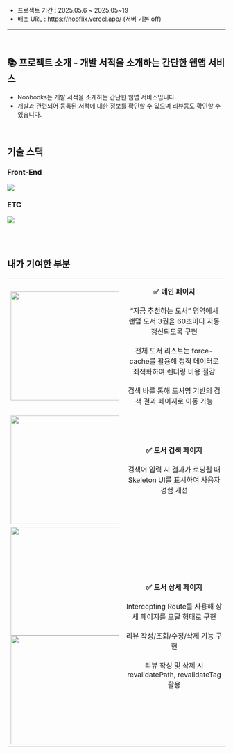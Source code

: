 
- 프로젝트 기간 : 2025.05.6 ~ 2025.05~19
- 배포 URL : https://nooflix.vercel.app/ (서버 기본 off)


<hr/>

<br/>

## 📚 프로젝트 소개 - 개발 서적을 소개하는 간단한 웹앱 서비스
- Noobooks는 개발 서적을 소개하는 간단한 웹앱 서비스입니다.
- 개발과 관련되어 등록된 서적에 대한 정보를 확인할 수 있으며 리뷰등도 확인할 수 있습니다.

<br />

## 기술 스택

### Front-End
<div>
  <img src="https://skillicons.dev/icons?i=next,ts,css" />

</p>

### ETC
<div>
  <img src="https://skillicons.dev/icons?i=git,github,githubactions,vercel" />
</p>
</div>

<br />


<br />

## 내가 기여한 부분

<table style="min-width: 100% !important; max-width: 830px !important; border-collapse: collapse;">
  <tr>
    <td align="center" valign="middle" width="50%">
      <img src="https://github.com/user-attachments/assets/0e6a2115-817d-459b-8225-2c1c097ee673"  width="250" />
    </td>
    <td align="center" valign="middle" width="50%">
      <p>
        <strong>✅ 메인 페이지</strong><br><br>
        “지금 추천하는 도서” 영역에서 랜덤 도서 3권을 60초마다 자동 갱신되도록 구현 <br><br>
       전체 도서 리스트는 force-cache를 활용해 정적 데이터로 최적화하여 렌더링 비용 절감 <br><br>
      검색 바를 통해 도서명 기반의 검색 결과 페이지로 이동 가능
      </p>
    </td>
  </tr>
  
  <tr>
    <td align="center" valign="middle" width="50%">
      <img src="https://github.com/user-attachments/assets/cb66f56a-1a73-4a00-ac3e-380caf16c385"  width="250" />
    </td>
    <td align="center" valign="middle" width="50%">
      <p>
        <strong>✅ 도서 검색 페이지</strong><br><br>
         검색어 입력 시 결과가 로딩될 때 Skeleton UI를 표시하여 사용자 경험 개선
      </p>
    </td>
  </tr>
  
  <tr>
    <td align="center" valign="middle" width="50%">
      <img src="https://github.com/user-attachments/assets/d74deff3-f9b1-4ae2-a628-173fe1763188" width="250">
      <img src="https://github.com/user-attachments/assets/6b1d70f0-c5ec-4b0b-9b3e-24218186547a" width="250">
    </td>
    <td align="center" valign="middle" width="50%">
      <p>
        <strong>✅ 도서 상세 페이지</strong><br><br>
       Intercepting Route를 사용해 상세 페이지를 모달 형태로 구현 <br><br>
       리뷰 작성/조회/수정/삭제 기능 구현 <br><br>
       리뷰 작성 및 삭제 시 revalidatePath, revalidateTag 활용
      </p>
    </td>
  </tr>
  
  
</table>



